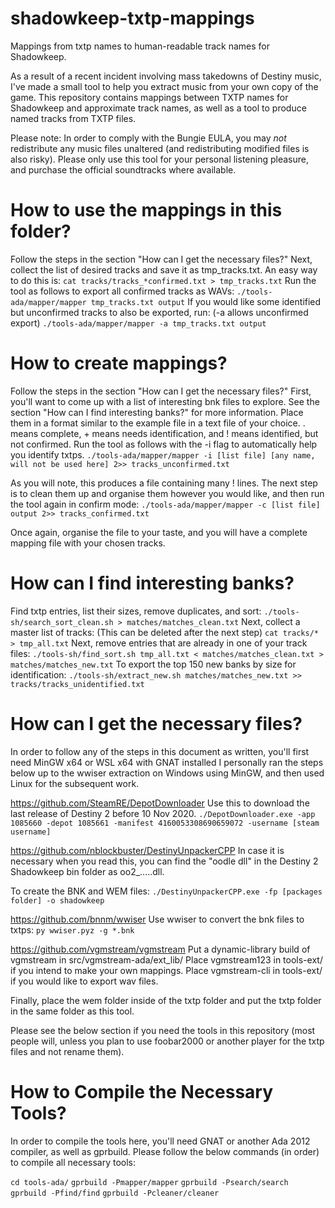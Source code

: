# shadowkeep-txtp-mappings
Mappings from txtp names to human-readable track names for Shadowkeep.

As a result of a recent incident involving mass takedowns of Destiny music, I've made a small tool to help you extract music from your own copy of the game.
This repository contains mappings between TXTP names for Shadowkeep and approximate track names, as well as a tool to produce named tracks from TXTP files.

Please note: In order to comply with the Bungie EULA, you may _not_ redistribute any music files unaltered (and redistributing modified files is also risky). Please only use this tool for your personal listening pleasure, and purchase the official soundtracks where available.

# How to use the mappings in this folder?
Follow the steps in the section "How can I get the necessary files?"
Next, collect the list of desired tracks and save it as tmp_tracks.txt.
An easy way to do this is: `cat tracks/tracks_*confirmed.txt > tmp_tracks.txt`
Run the tool as follows to export all confirmed tracks as WAVs:
`./tools-ada/mapper/mapper tmp_tracks.txt output`
If you would like some identified but unconfirmed tracks to also be exported, run: (-a allows unconfirmed export)
`./tools-ada/mapper/mapper -a tmp_tracks.txt output`

# How to create mappings?
Follow the steps in the section "How can I get the necessary files?"
First, you'll want to come up with a list of interesting bnk files to explore.
See the section "How can I find interesting banks?" for more information.
Place them in a format similar to the example file in a text file of your choice.
. means complete, + means needs identification, and ! means identified, but not confirmed.
Run the tool as follows with the -i flag to automatically help you identify txtps.
`./tools-ada/mapper/mapper -i [list file] [any name, will not be used here] 2>> tracks_unconfirmed.txt`

As you will note, this produces a file containing many ! lines.
The next step is to clean them up and organise them however you would like, and then
run the tool again in confirm mode:
`./tools-ada/mapper/mapper -c [list file] output 2>> tracks_confirmed.txt`

Once again, organise the file to your taste, and you will have a complete mapping file with your chosen tracks.

# How can I find interesting banks?
Find txtp entries, list their sizes, remove duplicates, and sort:
`./tools-sh/search_sort_clean.sh > matches/matches_clean.txt`
Next, collect a master list of tracks: (This can be deleted after the next step)
`cat tracks/* > tmp_all.txt`
Next, remove entries that are already in one of your track files:
`./tools-sh/find_sort.sh tmp_all.txt < matches/matches_clean.txt > matches/matches_new.txt`
To export the top 150 new banks by size for identification:
`./tools-sh/extract_new.sh matches/matches_new.txt >> tracks/tracks_unidentified.txt`

# How can I get the necessary files?
In order to follow any of the steps in this document as written, you'll first need MinGW x64 or WSL x64 with GNAT installed
I personally ran the steps below up to the wwiser extraction on Windows using MinGW, and then used Linux for the subsequent work.

https://github.com/SteamRE/DepotDownloader
Use this to download the last release of Destiny 2 before 10 Nov 2020.
`./DepotDownloader.exe -app 1085660 -depot 1085661 -manifest 4160053308690659072 -username [steam username] `

https://github.com/nblockbuster/DestinyUnpackerCPP
In case it is necessary when you read this, you can find the "oodle dll" in the Destiny 2 Shadowkeep bin folder as oo2_.....dll.

To create the BNK and WEM files:
`./DestinyUnpackerCPP.exe -fp [packages folder] -o shadowkeep`

https://github.com/bnnm/wwiser
Use wwiser to convert the bnk files to txtps:
`py wwiser.pyz -g *.bnk`

https://github.com/vgmstream/vgmstream
Put a dynamic-library build of vgmstream in src/vgmstream-ada/ext_lib/
Place vgmstream123 in tools-ext/ if you intend to make your own mappings.
Place vgmstream-cli in tools-ext/ if you would like to export wav files.

Finally, place the wem folder inside of the txtp folder and put the txtp folder in the same folder as this tool.

Please see the below section if you need the tools in this repository (most people will, unless you plan to use foobar2000 or another player for the txtp files and not rename them).

# How to Compile the Necessary Tools?
In order to compile the tools here, you'll need GNAT or another Ada 2012 compiler, as well as gprbuild.
Please follow the below commands (in order) to compile all necessary tools:

`cd tools-ada/`
`gprbuild -Pmapper/mapper`
`gprbuild -Psearch/search`
`gprbuild -Pfind/find`
`gprbuild -Pcleaner/cleaner`
